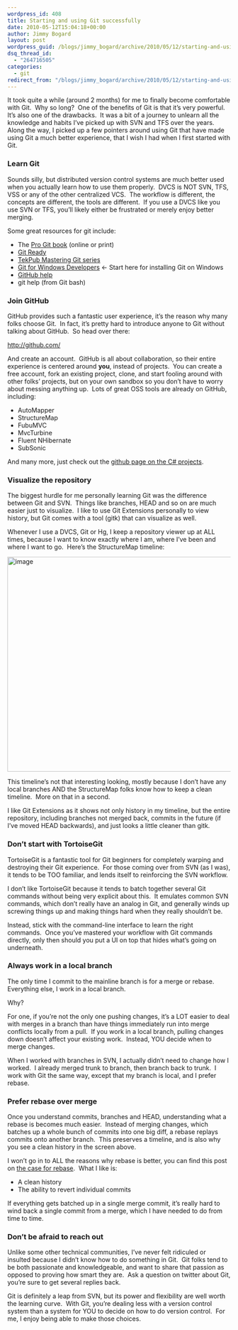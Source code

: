 ```yaml
---
wordpress_id: 408
title: Starting and using Git successfully
date: 2010-05-12T15:04:18+00:00
author: Jimmy Bogard
layout: post
wordpress_guid: /blogs/jimmy_bogard/archive/2010/05/12/starting-and-using-git-successfully.aspx
dsq_thread_id:
  - "264716505"
categories:
  - git
redirect_from: "/blogs/jimmy_bogard/archive/2010/05/12/starting-and-using-git-successfully.aspx/"
---
```

It took quite a while (around 2 months) for me to finally become comfortable with Git.&#160; Why so long?&#160; One of the benefits of Git is that it’s very powerful.&#160; It’s also one of the drawbacks.&#160; It was a bit of a journey to unlearn all the knowledge and habits I’ve picked up with SVN and TFS over the years.&#160; Along the way, I picked up a few pointers around using Git that have made using Git a much better experience, that I wish I had when I first started with Git.

### Learn Git

Sounds silly, but distributed version control systems are much better used when you actually learn how to use them properly.&#160; DVCS is NOT SVN, TFS, VSS or any of the other centralized VCS.&#160; The workflow is different, the concepts are different, the tools are different.&#160; If you use a DVCS like you use SVN or TFS, you’ll likely either be frustrated or merely enjoy better merging.

Some great resources for git include:

  * The [Pro Git book](http://progit.org/book/) (online or print)
  * [Git Ready](http://www.gitready.com/)
  * [TekPub Mastering Git series](http://tekpub.com/production/git)
  * [Git for Windows Developers](http://www.lostechies.com/blogs/jason_meridth/archive/2009/06/01/git-for-windows-developers-git-series-part-1.aspx) <- Start here for installing Git on Windows
  * [GitHub help](http://tekpub.com/production/git)
  * git help <command> (from Git bash)

### Join GitHub

GitHub provides such a fantastic user experience, it’s the reason why many folks choose Git.&#160; In fact, it’s pretty hard to introduce anyone to Git without talking about GitHub.&#160; So head over there:

<http://github.com/>

And create an account.&#160; GitHub is all about collaboration, so their entire experience is centered around **you**, instead of projects.&#160; You can create a free account, fork an existing project, clone, and start fooling around with other folks’ projects, but on your own sandbox so you don’t have to worry about messing anything up.&#160; Lots of great OSS tools are already on GitHub, including:

  * AutoMapper
  * StructureMap
  * FubuMVC
  * MvcTurbine
  * Fluent NHibernate
  * SubSonic

And many more, just check out the [github page on the C# projects](http://github.com/languages/C%23).

### Visualize the repository

The biggest hurdle for me personally learning Git was the difference between Git and SVN.&#160; Things like branches, HEAD and so on are much easier just to visualize.&#160; I Iike to use Git Extensions personally to view history, but Git comes with a tool (gitk) that can visualize as well.

Whenever I use a DVCS, Git or Hg, I keep a repository viewer up at ALL times, because I want to know exactly where I am, where I’ve been and where I want to go.&#160; Here’s the StructureMap timeline:

[<img style="border-bottom: 0px;border-left: 0px;border-top: 0px;border-right: 0px" border="0" alt="image" src="http://lostechies.com/content/jimmybogard/uploads/2011/03/image_thumb_04E5F2AE.png" width="642" height="484" />](http://lostechies.com/content/jimmybogard/uploads/2011/03/image_675417AE.png) 

This timeline’s not that interesting looking, mostly because I don’t have any local branches AND the StructureMap folks know how to keep a clean timeline.&#160; More on that in a second.

I like Git Extensions as it shows not only history in my timeline, but the entire repository, including branches not merged back, commits in the future (if I’ve moved HEAD backwards), and just looks a little cleaner than gitk.

### Don’t start with TortoiseGit

TortoiseGit is a fantastic tool for Git beginners for completely warping and destroying their Git experience.&#160; For those coming over from SVN (as I was), it tends to be TOO familiar, and lends itself to reinforcing the SVN workflow.

I don’t like TortoiseGit because it tends to batch together several Git commands without being very explicit about this.&#160; It emulates common SVN commands, which don’t really have an analog in Git, and generally winds up screwing things up and making things hard when they really shouldn’t be.

Instead, stick with the command-line interface to learn the right commands.&#160; Once you’ve mastered your workflow with Git commands directly, only then should you put a UI on top that hides what’s going on underneath.

### Always work in a local branch

The only time I commit to the mainline branch is for a merge or rebase.&#160; Everything else, I work in a local branch.

Why?

For one, if you’re not the only one pushing changes, it’s a LOT easier to deal with merges in a branch than have things immediately run into merge conflicts locally from a pull.&#160; If you work in a local branch, pulling changes down doesn’t affect your existing work.&#160; Instead, YOU decide when to merge changes.

When I worked with branches in SVN, I actually didn’t need to change how I worked.&#160; I already merged trunk to branch, then branch back to trunk.&#160; I work with Git the same way, except that my branch is local, and I prefer rebase.

### Prefer rebase over merge

Once you understand commits, branches and HEAD, understanding what a rebase is becomes much easier.&#160; Instead of merging changes, which batches up a whole bunch of commits into one big diff, a rebase replays commits onto another branch.&#160; This preserves a timeline, and is also why you see a clean history in the screen above.

I won’t go in to ALL the reasons why rebase is better, you can find this post on [the case for rebase](http://darwinweb.net/articles/86).&#160; What I like is:

  * A clean history
  * The ability to revert individual commits

If everything gets batched up in a single merge commit, it’s really hard to wind back a single commit from a merge, which I have needed to do from time to time.

### Don’t be afraid to reach out

Unlike some other technical communities, I’ve never felt ridiculed or insulted because I didn’t know how to do something in Git.&#160; Git folks tend to be both passionate and knowledgeable, and want to share that passion as opposed to proving how smart they are.&#160; Ask a question on twitter about Git, you’re sure to get several replies back.

Git is definitely a leap from SVN, but its power and flexibility are well worth the learning curve.&#160; With Git, you’re dealing less with a version control system than a system for YOU to decide on how to do version control.&#160; For me, I enjoy being able to make those choices.